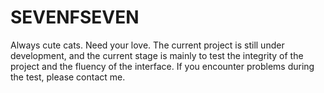 # SEVENFSEVEN
Always cute cats. Need your love. The current project is still under development, and the current stage is mainly to test the integrity of the project and the fluency of the interface. If you encounter problems during the test, please contact me.
